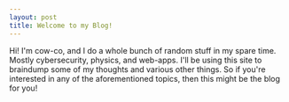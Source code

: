 ```yaml
---
layout: post
title: Welcome to my Blog!
---
```


Hi! I'm cow-co, and I do a whole bunch of random stuff in my spare time. Mostly cybersecurity, physics, and web-apps. I'll be using this site to braindump some of my thoughts and various other things. So if you're interested in any of the aforementioned topics, then this might be the blog for you!